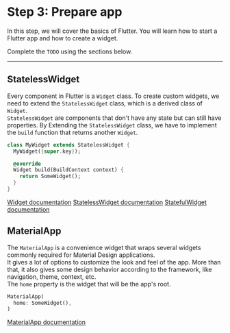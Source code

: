# Step 3: Prepare app

In this step, we will cover the basics of Flutter. You will learn how to start a Flutter app and how to create a widget.

Complete the `TODO` using the sections below.

---

## StatelessWidget

Every component in Flutter is a `Widget` class. To create custom widgets, we need to extend the `StatelessWidget` class, which is a derived class of `Widget`.  
`StatelessWidget` are components that don't have any state but can still have properties. By Extending the `StatelessWidget` class, we have to implement the `build` function that returns another `Widget`.

```dart
class MyWidget extends StatelessWidget {
  MyWidget({super.key});

  @override
  Widget build(BuildContext context) {
    return SomeWidget();
  }
}
```

[Widget documentation](https://api.flutter.dev/flutter/widgets/Widget-class.html)
[StatelessWidget documentation](https://api.flutter.dev/flutter/widgets/StatelessWidget-class.html)
[StatefulWidget documentation](https://api.flutter.dev/flutter/widgets/StatefulWidget-class.html)

## MaterialApp

The `MaterialApp` is a convenience widget that wraps several widgets commonly required for Material Design applications.  
It gives a lot of options to customize the look and feel of the app.
More than that, it also gives some design behavior according to the framework, like navigation, theme, context, etc.  
The `home` property is the widget that will be the app's root.

```dart
MaterialApp(
  home: SomeWidget(),
)
```

[MaterialApp documentation](https://api.flutter.dev/flutter/material/MaterialApp-class.html)
